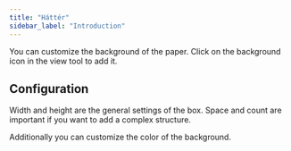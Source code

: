 ```yaml
---
title: "Háttér"
sidebar_label: "Introduction"
---
```



You can customize the background of the paper. Click on the background icon in the view tool to add it.

## Configuration

Width and height are the general settings of the box. Space and count are important if you want to add a complex structure.

Additionally you can customize the color of the background.

